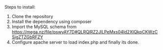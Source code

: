 Steps to install:
1. Clone the repository
2. Install the dependency using composer
3. Import the MySQL schema from https://mega.nz/file/pswyAY7D#QLRQlRZ2JlLPeMxs04Id2XIQkpCKWzCSigZTZGbRFZY
4. Configure apache server to load index.php and finally its done.
